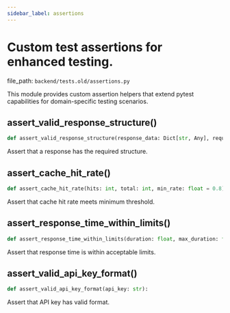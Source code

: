 ```yaml
---
sidebar_label: assertions
---
```


# Custom test assertions for enhanced testing.

  file_path: `backend/tests.old/assertions.py`

This module provides custom assertion helpers that extend pytest
capabilities for domain-specific testing scenarios.

## assert_valid_response_structure()

```python
def assert_valid_response_structure(response_data: Dict[str, Any], required_fields: List[str]):
```

Assert that a response has the required structure.

## assert_cache_hit_rate()

```python
def assert_cache_hit_rate(hits: int, total: int, min_rate: float = 0.8):
```

Assert that cache hit rate meets minimum threshold.

## assert_response_time_within_limits()

```python
def assert_response_time_within_limits(duration: float, max_duration: float = 1.0):
```

Assert that response time is within acceptable limits.

## assert_valid_api_key_format()

```python
def assert_valid_api_key_format(api_key: str):
```

Assert that API key has valid format.
